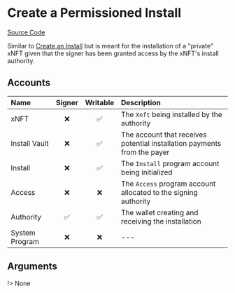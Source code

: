 # Create a Permissioned Install

[Source Code](https://github.com/coral-xyz/xnft/blob/master/programs/xnft/src/instructions/create_permissioned_install.rs)

Similar to [Create an Install](#create-an-install) but is meant for the installation of a "private" xNFT given that the signer has been granted access by the xNFT's install authority.

## Accounts

| Name           | Signer | Writable | Description                                                              |
| :------------- | :----: | :------: | :----------------------------------------------------------------------- |
| xNFT           |   ❌   |    ✅    | The `Xnft` being installed by the authority                              |
| Install Vault  |   ❌   |    ✅    | The account that receives potential installation payments from the payer |
| Install        |   ❌   |    ✅    | The `Install` program account being initialized                          |
| Access         |   ❌   |    ❌    | The `Access` program account allocated to the signing authority          |
| Authority      |   ✅   |    ✅    | The wallet creating and receiving the installation                       |
| System Program |   ❌   |    ❌    | ---                                                                      |

## Arguments

!> None
